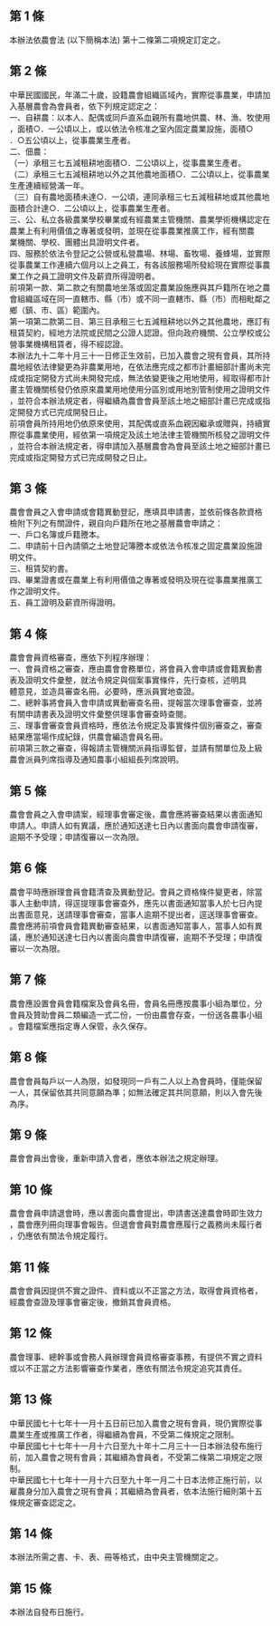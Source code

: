 第 1 條
-------
本辦法依農會法 (以下簡稱本法) 第十二條第二項規定訂定之。

第 2 條
-------
中華民國國民，年滿二十歲，設籍農會組織區域內，實際從事農業，申請加  
入基層農會為會員者，依下列規定認定之：  
一、自耕農：以本人、配偶或同戶直系血親所有農地供農、林、漁、牧使用  
    ，面積○．一公頃以上，或以依法令核准之室內固定農業設施，面積○  
    ．○五公頃以上，從事農業生產者。  
二、佃農：  
（一）承租三七五減租耕地面積○．二公頃以上，從事農業生產者。  
（二）承租三七五減租耕地以外之其他農地面積○．二公頃以上，從事農業  
      生產連續經營滿一年。  
（三）自有農地面積未達○．一公頃，連同承租三七五減租耕地或其他農地  
      面積合計達○．二公頃以上，從事農業生產者。  
三、公、私立各級農業學校畢業或有經農業主管機關、農業學術機構認定在  
    農業上有利用價值之專著或發明，並現在從事農業推廣工作，經有關農  
    業機關、學校、團體出具證明文件者。  
四、服務於依法令登記之公營或私營農場、林場、畜牧場、養蜂場，並實際  
從事農業工作連續六個月以上之員工，有各該服務場所發給現在實際從事農  
業工作之員工證明文件及薪資所得證明者。  
前項第一款、第二款之有關農地坐落或固定農業設施應與其戶籍所在地之農  
會組織區域在同一直轄市、縣（市）或不同一直轄市、縣（市）而相毗鄰之  
鄉（鎮、市、區）範圍內。  
第一項第二款第二目、第三目承租三七五減租耕地以外之其他農地，應訂有  
租賃契約，經地方法院或民間之公證人認證。但向政府機關、公立學校或公  
營事業機構租賃者，得不經認證。  
本辦法九十二年十月三十一日修正生效前，已加入農會之現有會員，其所持  
農地經依法律變更為非農業用地，在依法應完成之都市計畫細部計畫尚未完  
成或指定開發方式尚未開發完成，無法依變更後之用地使用，經取得都市計  
畫主管機關核發仍依原來農業用地使用分區別或用地別管制使用之證明文件  
，並符合本辦法規定者，得繼續為農會會員至該土地之細部計畫已完成或指  
定開發方式已完成開發日止。  
前項會員所持用地仍依原來使用，其配偶或直系血親因繼承或贈與，持續實  
際從事農業使用，經依第一項規定及該土地法律主管機關所核發之證明文件  
，並符合本辦法規定者，得申請加入基層農會為會員至該土地之細部計畫已  
完成或指定開發方式已完成開發之日止。

第 3 條
-------
農會會員之入會申請或會籍異動登記，應填具申請書，並依前條各款資格  
檢附下列之有關證件，親自向戶籍所在地之基層農會申請之：  
一、戶口名簿或戶籍謄本。  
二、申請前十日內請領之土地登記簿謄本或依法令核准之固定農業設施證  
    明文件。  
三、租賃契約書。  
四、畢業證書或在農業上有利用價值之專著或發明及現在從事農業推廣工  
    作之證明文件。  
五、員工證明及薪資所得證明。

第 4 條
-------
農會會員資格審查，應依下列程序辦理：  
一、會員資格之審查，應由農會會務單位，將會員入會申請或會籍異動書  
    表及證明文件彙整，就法令規定與個案事實條件，先行查核，述明具  
    體意見，並造具審查名冊。必要時，應派員實地查證。  
二、總幹事將會員入會申請或異動審查名冊，提報當次理事會審查，並將  
    有關申請書表及證明文件彙整供理事會審查時查閱。  
三、理事會審查會員資格時，應依法令規定及事實條件個別審查之，審查  
    結果應當場作成紀錄，供農會編造會員名冊。  
前項第三款之審查，得報請主管機關派員指導監督，並請有關單位及上級  
農會派員列席指導及通知農事小組組長列席說明。

第 5 條
-------
農會會員之入會申請案，經理事會審定後，農會應將審查結果以書面通知  
申請人。申請人如有異議，應於通知送達七日內以書面向農會申請復審，  
逾期不予受理；申請復審以一次為限。

第 6 條
-------
農會平時應辦理會員會籍清查及異動登記。會員之資格條件變更者，除當  
事人主動申請，得逕提理事會審查外，應先以書面通知當事人於七日內提  
出書面意見，送請理事會審查，當事人逾期不提出者，逕送理事會審查。  
農會應將前項會員會籍異動審查結果，以書面通知當事人，當事人如有異  
議，應於通知送達七日內以書面向農會申請復審，逾期不予受理；申請復  
審以一次為限。

第 7 條
-------
農會應設置會員會籍檔案及會員名冊，會員名冊應按農事小組為單位，分  
會員及贊助會員二類編造一式二份，一份由農會存查，一份送各農事小組  
。會籍檔案應指定專人保管，永久保存。

第 8 條
-------
農會會員每戶以一人為限，如發現同一戶有二人以上為會員時，僅能保留  
一人，其保留依其共同意願為準；如無法確定其共同意願，則以入會先後  
為序。

第 9 條
-------
農會會員出會後，重新申請入會者，應依本辦法之規定辦理。

第 10 條
--------
農會會員申請退會時，應以書面向農會提出，申請書送達農會時即生效力  
，農會應列冊向理事會報告。但退會會員對農會應履行之義務尚未履行者  
，仍應依有關法令規定履行。

第 11 條
--------
農會會員因提供不實之證件、資料或以不正當之方法，取得會員資格者，  
經農會查證及理事會審定後，撤銷其會員資格。

第 12 條
--------
農會理事、總幹事或會務人員辦理會員資格審查事務，有提供不實之資料  
或以不正當之方法影響審查作業者，應依有關法令規定追究其責任。

第 13 條
--------
中華民國七十七年十一月十五日前已加入農會之現有會員，現仍實際從事  
農業生產或推廣工作者，得繼續為會員，不受第二條規定之限制。  
中華民國七十七年十一月十六日至九十年十二月三十一日本辦法發布施行  
前，加入農會之現有會員；其繼續為會員者，不受第二條第二項規定之限  
制。  
中華民國七十七年十一月十六日至九十年一月二十日本法修正施行前，以  
雇農身分加入農會之現有會員；其繼續為會員者，依本法施行細則第十五  
條規定審查認定之。

第 14 條
--------
本辦法所需之書、卡、表、冊等格式，由中央主管機關定之。

第 15 條
--------
本辦法自發布日施行。


